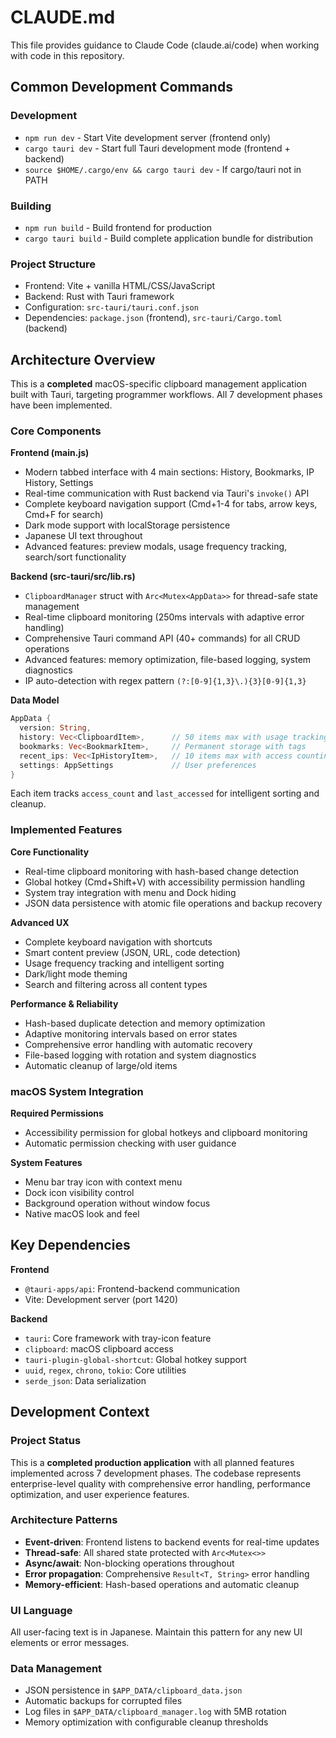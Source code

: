 # CLAUDE.md

This file provides guidance to Claude Code (claude.ai/code) when working with code in this repository.

## Common Development Commands

### Development
- `npm run dev` - Start Vite development server (frontend only)
- `cargo tauri dev` - Start full Tauri development mode (frontend + backend)
- `source $HOME/.cargo/env && cargo tauri dev` - If cargo/tauri not in PATH

### Building
- `npm run build` - Build frontend for production
- `cargo tauri build` - Build complete application bundle for distribution

### Project Structure
- Frontend: Vite + vanilla HTML/CSS/JavaScript
- Backend: Rust with Tauri framework
- Configuration: `src-tauri/tauri.conf.json`
- Dependencies: `package.json` (frontend), `src-tauri/Cargo.toml` (backend)

## Architecture Overview

This is a **completed** macOS-specific clipboard management application built with Tauri, targeting programmer workflows. All 7 development phases have been implemented.

### Core Components

**Frontend (main.js)**
- Modern tabbed interface with 4 main sections: History, Bookmarks, IP History, Settings
- Real-time communication with Rust backend via Tauri's `invoke()` API
- Complete keyboard navigation support (Cmd+1-4 for tabs, arrow keys, Cmd+F for search)
- Dark mode support with localStorage persistence
- Japanese UI text throughout
- Advanced features: preview modals, usage frequency tracking, search/sort functionality

**Backend (src-tauri/src/lib.rs)**
- `ClipboardManager` struct with `Arc<Mutex<AppData>>` for thread-safe state management
- Real-time clipboard monitoring (250ms intervals with adaptive error handling)
- Comprehensive Tauri command API (40+ commands) for all CRUD operations
- Advanced features: memory optimization, file-based logging, system diagnostics
- IP auto-detection with regex pattern `(?:[0-9]{1,3}\.){3}[0-9]{1,3}`

**Data Model**
```rust
AppData {
  version: String,
  history: Vec<ClipboardItem>,      // 50 items max with usage tracking
  bookmarks: Vec<BookmarkItem>,     // Permanent storage with tags
  recent_ips: Vec<IpHistoryItem>,   // 10 items max with access counting
  settings: AppSettings             // User preferences
}
```

Each item tracks `access_count` and `last_accessed` for intelligent sorting and cleanup.

### Implemented Features

**Core Functionality**
- Real-time clipboard monitoring with hash-based change detection
- Global hotkey (Cmd+Shift+V) with accessibility permission handling
- System tray integration with menu and Dock hiding
- JSON data persistence with atomic file operations and backup recovery

**Advanced UX**
- Complete keyboard navigation with shortcuts
- Smart content preview (JSON, URL, code detection)
- Usage frequency tracking and intelligent sorting
- Dark/light mode theming
- Search and filtering across all content types

**Performance & Reliability**
- Hash-based duplicate detection and memory optimization
- Adaptive monitoring intervals based on error states
- Comprehensive error handling with automatic recovery
- File-based logging with rotation and system diagnostics
- Automatic cleanup of large/old items

### macOS System Integration

**Required Permissions**
- Accessibility permission for global hotkeys and clipboard monitoring
- Automatic permission checking with user guidance

**System Features**
- Menu bar tray icon with context menu
- Dock icon visibility control
- Background operation without window focus
- Native macOS look and feel

## Key Dependencies

**Frontend**
- `@tauri-apps/api`: Frontend-backend communication
- Vite: Development server (port 1420)

**Backend**
- `tauri`: Core framework with tray-icon feature
- `clipboard`: macOS clipboard access
- `tauri-plugin-global-shortcut`: Global hotkey support
- `uuid`, `regex`, `chrono`, `tokio`: Core utilities
- `serde_json`: Data serialization

## Development Context

### Project Status
This is a **completed production application** with all planned features implemented across 7 development phases. The codebase represents enterprise-level quality with comprehensive error handling, performance optimization, and user experience features.

### Architecture Patterns
- **Event-driven**: Frontend listens to backend events for real-time updates
- **Thread-safe**: All shared state protected with `Arc<Mutex<>>`
- **Async/await**: Non-blocking operations throughout
- **Error propagation**: Comprehensive `Result<T, String>` error handling
- **Memory-efficient**: Hash-based operations and automatic cleanup

### UI Language
All user-facing text is in Japanese. Maintain this pattern for any new UI elements or error messages.

### Data Management
- JSON persistence in `$APP_DATA/clipboard_data.json`
- Automatic backups for corrupted files
- Log files in `$APP_DATA/clipboard_manager.log` with 5MB rotation
- Memory optimization with configurable cleanup thresholds